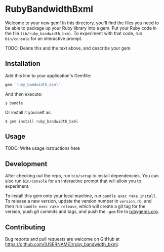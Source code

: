 # RubyBandwidthBxml

Welcome to your new gem! In this directory, you'll find the files you need to be able to package up your Ruby library into a gem. Put your Ruby code in the file `lib/ruby_bandwidth_bxml`. To experiment with that code, run `bin/console` for an interactive prompt.

TODO: Delete this and the text above, and describe your gem

## Installation

Add this line to your application's Gemfile:

```ruby
gem 'ruby_bandwidth_bxml'
```

And then execute:

    $ bundle

Or install it yourself as:

    $ gem install ruby_bandwidth_bxml

## Usage

TODO: Write usage instructions here

## Development

After checking out the repo, run `bin/setup` to install dependencies. You can also run `bin/console` for an interactive prompt that will allow you to experiment.

To install this gem onto your local machine, run `bundle exec rake install`. To release a new version, update the version number in `version.rb`, and then run `bundle exec rake release`, which will create a git tag for the version, push git commits and tags, and push the `.gem` file to [rubygems.org](https://rubygems.org).

## Contributing

Bug reports and pull requests are welcome on GitHub at https://github.com/[USERNAME]/ruby_bandwidth_bxml.
